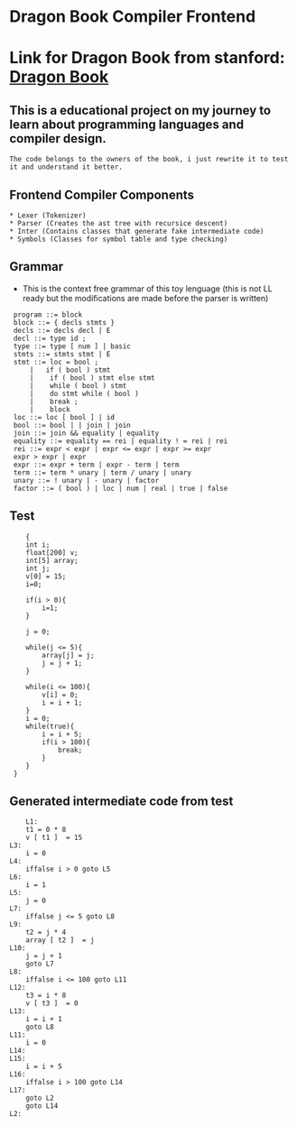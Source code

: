 # Dragon Book Compiler Frontend

# Link for Dragon Book from stanford: [Dragon Book](https://suif.stanford.edu/dragonbook/)

## This is a educational project on my journey to learn about programming languages and compiler design.
    The code belongs to the owners of the book, i just rewrite it to test it and understand it better.

## Frontend Compiler Components
    * Lexer (Tokenizer)
    * Parser (Creates the ast tree with recursice descent)
    * Inter (Contains classes that generate fake intermediate code)
    * Symbols (Classes for symbol table and type checking)

## Grammar 
* This is the context free grammar of this toy lenguage (this is not LL ready but the modifications are made before the parser is written)
 ```terminal
  program ::= block
  block ::= { decls stmts }
  decls ::= decls decl | E
  decl ::= type id ;
  type ::= type [ num ] | basic
  stmts ::= stmts stmt | E
  stmt ::= loc = bool ;
      |   if ( bool ) stmt
      |    if ( bool ) stmt else stmt
      |    while ( bool ) stmt
      |    do stmt while ( bool )
      |    break ;
      |    block
  loc ::= loc [ bool ] | id
  bool ::= bool | | join | join
  join ::= join && equality | equality
  equality ::= equality == rei | equality ! = rei | rei
  rei ::= expr < expr | expr <= expr | expr >= expr
  expr > expr | expr
  expr ::= expr + term | expr - term | term
  term ::= term * unary | term / unary | unary
  unary ::= ! unary | - unary | factor
  factor ::= ( bool ) | loc | num | real | true | false
   ```

## Test
```terminal
    {
    int i;
    float[200] v;
    int[5] array;
    int j;
    v[0] = 15;
    i=0;

    if(i > 0){
        i=1;
    }

    j = 0;

    while(j <= 5){
        array[j] = j;
        j = j + 1;
    }

    while(i <= 100){
        v[i] = 0;
        i = i + 1;
    }
    i = 0;
    while(true){
        i = i + 5;
        if(i > 100){
            break;
        }
    }
 }
```
## Generated intermediate code from test
```terminal
    L1:
	t1 = 0 * 8
	v [ t1 ]  = 15
L3:
	i = 0
L4:
	iffalse i > 0 goto L5
L6:
	i = 1
L5:
	j = 0
L7:
	iffalse j <= 5 goto L8
L9:
	t2 = j * 4
	array [ t2 ]  = j
L10:
	j = j + 1
	goto L7
L8:
	iffalse i <= 100 goto L11
L12:
	t3 = i * 8
	v [ t3 ]  = 0
L13:
	i = i + 1
	goto L8
L11:
	i = 0
L14:
L15:
	i = i + 5
L16:
	iffalse i > 100 goto L14
L17:
	goto L2
	goto L14
L2:
```